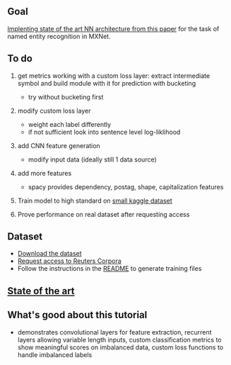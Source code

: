 ## Goal

[Implenting state of the art NN architecture from this paper](https://www.aclweb.org/anthology/Q16-1026) for the task of named entity recognition in MXNet.

## To do

1. get metrics working with a custom loss layer: extract intermediate symbol and build module with it for prediction with bucketing

    - try without bucketing first

2. modify custom loss layer

    -  weight each label differently
    - if not sufficient look into sentence level log-liklihood

3. add CNN feature generation

    - modify input data (ideally still 1 data source)

4. add more features

    - spacy provides dependency, postag, shape, capitalization features

5. Train model to high standard on [small kaggle dataset](https://www.kaggle.com/abhinavwalia95/entity-annotated-corpus)
6. Prove performance on real dataset after requesting access

## Dataset

- [Download the dataset](https://www.clips.uantwerpen.be/conll2003/ner.tgz)
- [Request access to Reuters Corpora](http://trec.nist.gov/data/reuters/reuters.html)
- Follow the instructions in the [README](https://www.clips.uantwerpen.be/conll2003/ner/000README) to generate training files

## [State of the art](https://aclweb.org/aclwiki/CONLL-2003_(State_of_the_art))


## What's good about this tutorial

- demonstrates convolutional layers for feature extraction, recurrent layers allowing variable length inputs, custom classification metrics to show meaningful scores on imbalanced data, custom loss functions to handle imbalanced labels

